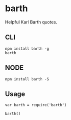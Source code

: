 # barth
Helpful Karl Barth quotes.

## CLI
```
npm install barth -g
barth
```

## NODE
```
npm install barth -S
```

## Usage
```
var barth = require('barth')

barth()
